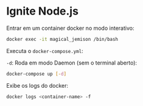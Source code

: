 # Ignite Node.js

Entrar em um container docker no modo interativo:

```bash
docker exec -it magical_jemison /bin/bash
```

Executa o `docker-compose.yml`:

`-d`: Roda em modo Daemon (sem o terminal aberto):

```bash
docker-compose up [-d]
```

Exibe os logs do docker:

```bash
docker logs <container-name> -f
```
